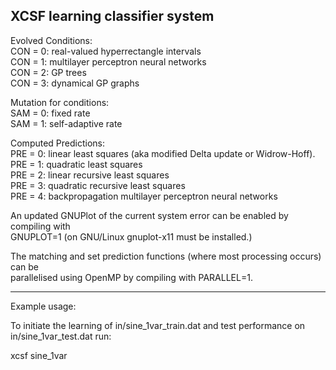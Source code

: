 XCSF learning classifier system
-----------
Evolved Conditions:<br>
CON = 0: real-valued hyperrectangle intervals<br>
CON = 1: multilayer perceptron neural networks<br>
CON = 2: GP trees<br>
CON = 3: dynamical GP graphs<br>

Mutation for conditions:<br>
SAM = 0: fixed rate<br>
SAM = 1: self-adaptive rate<br>

Computed Predictions:<br>
PRE = 0: linear least squares (aka modified Delta update or Widrow-Hoff).<br>
PRE = 1: quadratic least squares<br>
PRE = 2: linear recursive least squares<br>
PRE = 3: quadratic recursive least squares<br>
PRE = 4: backpropagation multilayer perceptron neural networks<br>

An updated GNUPlot of the current system error can be enabled by compiling with<br>
GNUPLOT=1 (on GNU/Linux gnuplot-x11 must be installed.)<br>

The matching and set prediction functions (where most processing occurs) can be<br>
parallelised using OpenMP by compiling with PARALLEL=1.<br>

--------------
Example usage:

To initiate the learning of in/sine_1var_train.dat and test performance on
in/sine_1var_test.dat run: 

xcsf sine_1var
